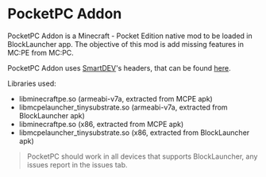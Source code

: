 # PocketPC Addon

PocketPC Addon is a Minecraft - Pocket Edition native mod to be loaded in BlockLauncher app.
The objective of this mod is add missing features in MC:PE from MC:PC.

PocketPC Addon uses [SmartDEV](https://github.com/SmartDEVTeam)'s headers, that can be found [here](https://github.com/SmartDEVTeam/MCPE-Headers).

Libraries used:
* libminecraftpe.so (armeabi-v7a, extracted from MCPE apk)
* libmcpelauncher_tinysubstrate.so (armeabi-v7a, extracted from BlockLauncher apk)
* libminecraftpe.so (x86, extracted from MCPE apk)
* libmcpelauncher_tinysubstrate.so (x86, extracted from BlockLauncher apk)

> PocketPC should work in all devices that supports BlockLauncher, any issues report in the issues tab.
